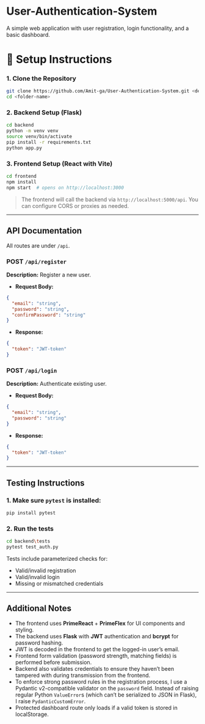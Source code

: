 # User-Authentication-System
A simple web application with user registration, login functionality, and a basic dashboard.

# 🔧 Setup Instructions

### 1. Clone the Repository
```bash
git clone https://github.com/Amit-ga/User-Authentication-System.git <desired-folder-name>
cd <folder-name>
```

### 2. Backend Setup (Flask)
```bash
cd backend
python -m venv venv
source venv/bin/activate
pip install -r requirements.txt
python app.py
```

### 3. Frontend Setup (React with Vite)
```bash
cd frontend
npm install
npm start  # opens on http://localhost:3000
```

> The frontend will call the backend via `http://localhost:5000/api`. You can configure CORS or proxies as needed.

---

## API Documentation

All routes are under `/api`.

### POST `/api/register`
**Description:** Register a new user.
- **Request Body:**
```json
{
  "email": "string",
  "password": "string",
  "confirmPassword": "string"
}
```
- **Response:**
```json
{
  "token": "JWT-token"
}
```

### POST `/api/login`
**Description:** Authenticate existing user.
- **Request Body:**
```json
{
  "email": "string",
  "password": "string"
}
```
- **Response:**
```json
{
  "token": "JWT-token"
}
```

---

## Testing Instructions

### 1. Make sure `pytest` is installed:
```bash
pip install pytest
```

### 2. Run the tests
```bash
cd backend\tests
pytest test_auth.py
```

Tests include parameterized checks for:
- Valid/invalid registration
- Valid/invalid login
- Missing or mismatched credentials

---

## Additional Notes
- The frontend uses **PrimeReact** + **PrimeFlex** for UI components and styling.
- The backend uses **Flask** with **JWT** authentication and **bcrypt** for password hashing.
- JWT is decoded in the frontend to get the logged-in user’s email.
- Frontend form validation (password strength, matching fields) is performed before submission.
- Backend also validates credentials to ensure they haven’t been tampered with during transmission from the frontend.
- To enforce strong password rules in the registration process, I use a Pydantic v2-compatible validator on the `password` field.
  Instead of raising regular Python `ValueError`s (which can’t be serialized to JSON in Flask), I raise `PydanticCustomError`.
- Protected dashboard route only loads if a valid token is stored in localStorage.
